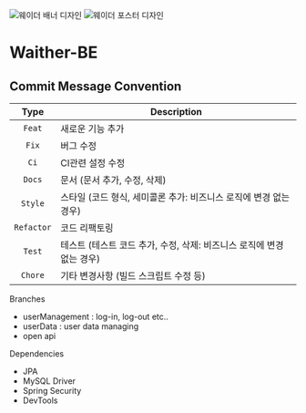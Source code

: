 ![웨이더 배너 디자인](https://user-images.githubusercontent.com/69234788/223329313-1132cb19-7567-405f-babc-52426897f16f.jpeg)
![웨이더 포스터 디자인](https://user-images.githubusercontent.com/69234788/223329302-4eb8869a-9327-4f2d-a9c7-1d78cd31871e.jpeg)

# Waither-BE
## Commit Message Convention

|    Type     | Description  |
|:-----------:|---|
|   `Feat`    | 새로운 기능 추가 |
|    `Fix`    | 버그 수정 |
|    `Ci`     | CI관련 설정 수정 |
|   `Docs`    | 문서 (문서 추가, 수정, 삭제) |
|   `Style`   | 스타일 (코드 형식, 세미콜론 추가: 비즈니스 로직에 변경 없는 경우) |
| `Refactor`  | 코드 리팩토링 |
|   `Test`    | 테스트 (테스트 코드 추가, 수정, 삭제: 비즈니스 로직에 변경 없는 경우) |
|   `Chore`   | 기타 변경사항 (빌드 스크립트 수정 등) |

Branches
- userManagement : log-in, log-out etc..
- userData : user data managing
- open api 

Dependencies
- JPA 
- MySQL Driver
- Spring Security
- DevTools
